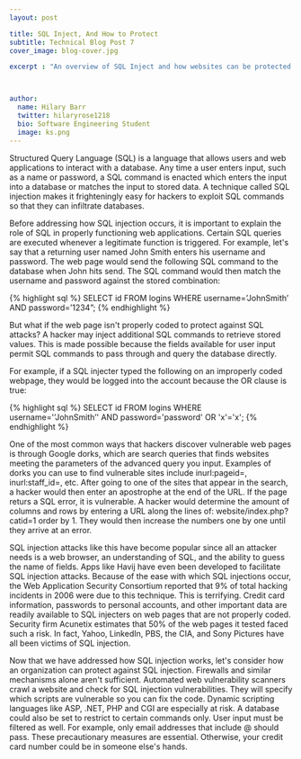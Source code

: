 ```yaml
---
layout: post

title: SQL Inject, And How to Protect
subtitle: Technical Blog Post 7
cover_image: blog-cover.jpg

excerpt : "An overview of SQL Inject and how websites can be protected from these attacks."



author:
  name: Hilary Barr
  twitter: hilaryrose1218
  bio: Software Engineering Student
  image: ks.png
---
```


Structured Query Language (SQL) is a language that allows users and web applications to interact with a database. Any time a user enters input, such as a name or password, a SQL command is enacted which enters the input into a database or matches the input to stored data. A technique called SQL injection makes it frighteningly easy for hackers to exploit SQL commands so that they can infiltrate databases.


Before addressing how SQL injection occurs, it is important to explain the role of SQL in properly functioning web applications. Certain SQL queries are executed whenever a legitimate function is triggered. For example, let's say that a returning user named John Smith enters his username and password. The web page would send the following SQL command to the database when John hits send. The SQL command would then match the username and password against the stored combination:

{% highlight sql %}
SELECT id
FROM logins
WHERE username=’JohnSmith’
AND password=’1234”;
{% endhighlight %}

But what if the web page isn't properly coded to protect against SQL attacks? A hacker may  inject additional SQL commands to retrieve stored values. This is made possible because the fields available for user input permit SQL commands to pass through and query the database directly. 


For example, if a SQL injecter typed the following on an improperly coded webpage, they would be logged into the account because the OR clause is true:

{% highlight sql %}
SELECT id
FROM logins
WHERE username='’JohnSmith’'
AND password='password' OR 'x'='x';
{% endhighlight %}


One of the most common ways that hackers discover vulnerable web pages is through Google dorks, which are search queries that finds websites meeting the parameters of the advanced query you input. Examples of dorks you can use to find vulnerable sites include inurl:pageid=, inurl:staff_id=, etc.  After going to one of the sites that appear in the search, a hacker would then enter an apostrophe at the end of the URL. If the page returs a SQL error, it is vulnerable. A hacker would determine the amount of columns and rows by entering a URL along the lines of: website/index.php?catid=1 order by 1. They would then increase the numbers one by one until they arrive at an error. 


SQL injection attacks like this have become popular since all an attacker needs is a web browser, an understanding of SQL, and the ability to guess the name of fields. Apps like Havij have even been developed to facilitate SQL injection attacks. Because of the ease with which SQL injections occur, the Web Application Security Consortium reported that 9% of total hacking incidents in 2006 were due to this technique. This is terrifying. Credit card information, passwords to personal accounts, and other important data are readily available to SQL injecters on web pages that are not properly coded. Security firm Acunetix estimates that 50% of the web pages it tested faced such a risk. In fact, Yahoo, LinkedIn, PBS, the CIA, and Sony Pictures have all been victims of SQL injection.


 Now that we have addressed how SQL injection works, let's consider how an organization can protect against SQL injection. Firewalls and similar mechanisms alone aren't sufficient. Automated web vulnerability scanners crawl a website and check for SQL injection vulnerabilities. They will specify which scripts are vulnerable so you can fix the code. Dynamic scripting languages like ASP, .NET, PHP and CGI are especially at risk. A database could also be set to restrict to certain commands only. User input must be filtered as well. For example, only email addresses that include @ should pass. These precautionary measures are essential. Otherwise, your credit card number could be in someone else's hands.
